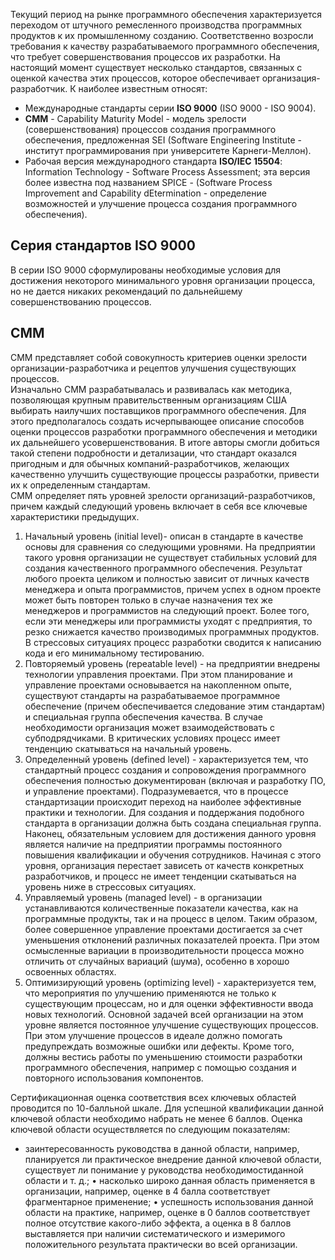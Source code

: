 Текущий период на рынке программного обеспечения характеризуется переходом от штучного ремесленного производства программных продуктов к их промышленному созданию. Соответственно возросли требования к качеству разрабатываемого программного обеспечения, что требует совершенствования процессов их разработки. На настоящий момент существует несколько стандартов, связанных с оценкой качества этих процессов, которое обеспечивает организация-разработчик. К наиболее известным относят:
- Международные стандарты серии **ISO 9000** (ISO 9000 - ISO 9004). 
- **СММ** - Capability Maturity Model - модель зрелости (совершенствования) процессов создания программного обеспечения, предложенная SEI (Software Engineering Institute - институт программирования при университете Карнеги-Меллон).
- Рабочая версия международного стандарта **ISO/IEC 15504**: Information Technology - Software Process Assessment; эта версия более известна под названием SPICE - (Software Process Improvement and Capability dEtermination - определение возможностей и улучшение процесса создания программного обеспечения).
## Серия стандартов ISO 9000
В серии ISO 9000 сформулированы необходимые условия для достижения некоторого минимального уровня организации процесса, но не дается никаких рекомендаций по дальнейшему совершенствованию процессов. 
## CMM
СММ представляет собой совокупность критериев оценки зрелости организации-разработчика и рецептов улучшения существующих процессов.  
Изначально СММ разрабатывалась и развивалась как методика, позволяющая крупным правительственным организациям США выбирать наилучших поставщиков программного обеспечения. Для этого предполагалось создать исчерпывающее описание способов оценки процессов разработки программного обеспечения и методики их дальнейшего усовершенствования. В итоге авторы смогли добиться такой степени подробности и детализации, что стандарт оказался пригодным и для обычных компаний-разработчиков, желающих качественно улучшить существующие процессы разработки, привести их к определенным стандартам.  
СММ определяет пять уровней зрелости организаций-разработчиков, причем каждый следующий уровень включает в себя все ключевые характеристики предыдущих.  
1. Начальный уровень (initial level)- описан в стандарте в качестве основы для сравнения со следующими уровнями. На предприятии такого уровня организации не существует стабильных условий для создания качественного программного обеспечения. Результат любого проекта целиком и полностью зависит от личных качеств менеджера и опыта программистов, причем успех в одном проекте может быть повторен только в случае назначения тех же менеджеров и программистов на следующий проект. Более того, если эти менеджеры или программисты уходят с предприятия, то резко снижается качество производимых программных продуктов. В стрессовых ситуациях процесс разработки сводится к написанию кода и его минимальному тестированию.
2. Повторяемый уровень (repeatable level) - на предприятии внедрены технологии управления проектами. При этом планирование и управление проектами основывается на накопленном опыте, существуют стандарты на разрабатываемое программное обеспечение (причем обеспечивается следование этим стандартам) и специальная группа обеспечения качества. В случае необходимости организация может взаимодействовать с субподрядчиками. В критических условиях процесс имеет тенденцию скатываться на начальный уровень.
3. Определенный уровень (defined level) - характеризуется тем, что стандартный процесс создания и сопровождения программного обеспечения полностью документирован (включая и разработку ПО, и управление проектами). Подразумевается, что в процессе стандартизации происходит переход на наиболее эффективные практики и технологии. Для создания и поддержания подобного стандарта в организации должна быть создана специальная группа. Наконец, обязательным условием для достижения данного уровня является наличие на предприятии программы постоянного повышения квалификации и обучения сотрудников. Начиная с этого уровня, организация перестает зависеть от качеств конкретных разработчиков, и процесс не имеет тенденции скатываться на уровень ниже в стрессовых ситуациях.
4. Управляемый уровень (managed level) - в организации устанавливаются количественные показатели качества, как на программные продукты, так и на процесс в целом. Таким образом, более совершенное управление проектами достигается за счет уменьшения отклонений различных показателей проекта. При этом осмысленные вариации в производительности процесса можно отличить от случайных вариаций (шума), особенно в хорошо освоенных областях.
5. Оптимизирующий уровень (optimizing level) - характеризуется тем, что мероприятия по улучшению применяются не только к существующим процессам, но и для оценки эффективности ввода новых технологий. Основной задачей всей организации на этом уровне является постоянное улучшение существующих процессов. При этом улучшение процессов в идеале должно помогать предупреждать возможные ошибки или дефекты. Кроме того, должны вестись работы по уменьшению стоимости разработки программного обеспечения, например с помощью создания и повторного использования компонентов.
  
Сертификационная оценка соответствия всех ключевых областей проводится по 10-балльной шкале. Для успешной квалификации данной ключевой области необходимо набрать не менее 6 баллов. Оценка ключевой области осуществляется по следующим показателям:
- заинтересованность руководства в данной области, например, планируется ли практическое внедрение данной ключевой области, существует ли понимание у руководства необходимостиданной области и т. д.;
• насколько широко данная область применяется в организации, например, оценке в 4 балла
соответствует фрагментарное применение;
• успешность использования данной области на практике, например, оценке в 0 баллов
соответствует полное отсутствие какого-либо эффекта, а оценка в 8 баллов выставляется при
наличии систематического и измеримого положительного результата практически во всей
организации.